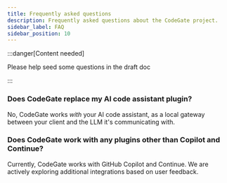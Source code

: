 ```yaml
---
title: Frequently asked questions
description: Frequently asked questions about the CodeGate project.
sidebar_label: FAQ
sidebar_position: 10
---
```


:::danger[Content needed]

Please help seed some questions in the draft doc

:::

### Does CodeGate replace my AI code assistant plugin?

No, CodeGate works _with_ your AI code assistant, as a local gateway between
your client and the LLM it's communicating with.

### Does CodeGate work with any plugins other than Copilot and Continue?

Currently, CodeGate works with GitHub Copilot and Continue. We are actively
exploring additional integrations based on user feedback.
